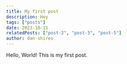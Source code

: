 ```yaml
---
title: My first post
description: Hey
tags: ["posts"]
date: 2023-10-11
relatedPosts: ["post-2", "post-3", "post-5"]
author: dan-shires
---
```


Hello, World! This is my first post.

